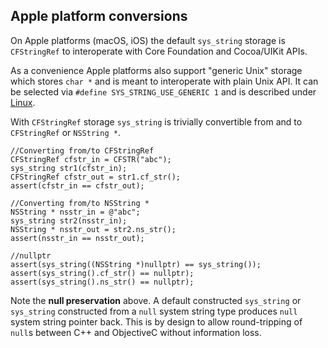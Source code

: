 ## Apple platform conversions

On Apple platforms (macOS, iOS) the default `sys_string` storage is `CFStringRef` to interoperate with Core Foundation and Cocoa/UIKit APIs.

As a convenience Apple platforms also support "generic Unix" storage which stores `char *` and is meant to interoperate with plain Unix API.
It can be selected via `#define SYS_STRING_USE_GENERIC 1` and is described under [Linux](Linux.md).

With `CFStringRef` storage `sys_string` is trivially convertible from and to `CFStringRef` or `NSString *`. 

```objc
//Converting from/to CFStringRef
CFStringRef cfstr_in = CFSTR("abc");
sys_string str1(cfstr_in);
CFStringRef cfstr_out = str1.cf_str();
assert(cfstr_in == cfstr_out);

//Converting from/to NSString *
NSString * nsstr_in = @"abc";
sys_string str2(nsstr_in);
NSString * nsstr_out = str2.ns_str();
assert(nsstr_in == nsstr_out);

//nullptr
assert(sys_string((NSString *)nullptr) == sys_string());
assert(sys_string().cf_str() == nullptr);
assert(sys_string().ns_str() == nullptr);
```

Note the **null preservation** above. A default constructed `sys_string` or `sys_string` constructed from a `null` system string type produces `null` system string pointer back. This is by design to allow round-tripping of `null`s between C++ and ObjectiveC without information loss.

